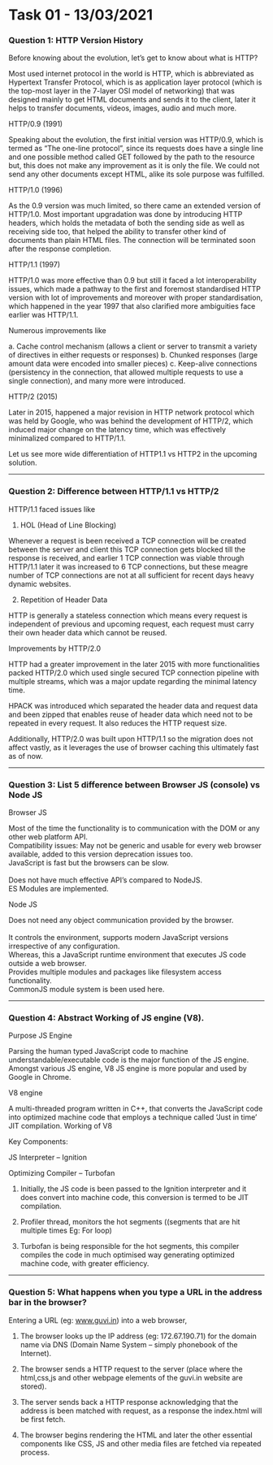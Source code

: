# Task 01 - 13/03/2021

### Question 1: HTTP Version History

Before knowing about the evolution, let’s get to know about what is HTTP?

Most used internet protocol in the world is HTTP, which is abbreviated as Hypertext Transfer Protocol, which is as application layer protocol (which is the top-most layer in the 7-layer OSI model of networking) that was designed mainly to get HTML documents and sends it to the client, later it helps to transfer documents, videos, images, audio and much more.

HTTP/0.9 (1991)

Speaking about the evolution, the first initial version was HTTP/0.9, which is termed as “The one-line protocol”, since its requests does have a single line and one possible method called GET followed by the path to the resource but, this does not make any improvement as it is only the file. We could not send any other documents except HTML, alike its sole purpose was fulfilled.

HTTP/1.0 (1996)

As the 0.9 version was much limited, so there came an extended version of HTTP/1.0. Most important upgradation was done by introducing HTTP headers, which holds the metadata of both the sending side as well as receiving side too, that helped the ability to transfer other kind of documents than plain HTML files. The connection will be terminated soon after the response completion.

HTTP/1.1 (1997)

HTTP/1.0 was more effective than 0.9 but still it faced a lot interoperability issues, which made a pathway to the first and foremost standardised HTTP version with lot of improvements and moreover with proper standardisation, which happened in the year 1997 that also clarified more ambiguities face earlier was HTTP/1.1.

Numerous improvements like

a.	Cache control mechanism (allows a client or server to transmit a variety of directives in either requests or responses)
b.	Chunked responses (large amount data were encoded into smaller pieces)
c.	Keep-alive connections (persistency in the connection, that allowed multiple requests to use a single connection), and many more were introduced.

HTTP/2 (2015)

Later in 2015, happened a major revision in HTTP network protocol which was held by Google, who was behind the development of HTTP/2, which induced major change on the latency time, which was effectively minimalized compared to HTTP/1.1.

Let us see more wide differentiation of HTTP1.1 vs HTTP2 in the upcoming solution.
<hr>

### Question 2: Difference between HTTP/1.1 vs HTTP/2

HTTP/1.1 faced issues like

1.	HOL (Head of Line Blocking)

Whenever a request is been received a TCP connection will be created between the server and client this TCP connection gets blocked till the response is received, and earlier 1 TCP connection was viable through HTTP/1.1 later it was increased to 6 TCP connections, but these meagre number of TCP connections are not at all sufficient for recent days heavy dynamic websites.

2.	Repetition of Header Data

HTTP is generally a stateless connection which means every request is independent of previous and upcoming request, each request must carry their own header data which cannot be reused.

Improvements by HTTP/2.0

HTTP had a greater improvement in the later 2015 with more functionalities packed HTTP/2.0 which used single secured TCP connection pipeline with multiple streams, which was a major update regarding the minimal latency time.

HPACK was introduced which separated the header data and request data and been zipped that enables reuse of header data which need not to be repeated in every request.
It also reduces the HTTP request size.

Additionally, HTTP/2.0 was built upon HTTP/1.1 so the migration does not affect vastly, as it leverages the use of browser caching this ultimately fast as of now.
<hr>

### Question 3: List 5 difference between Browser JS (console) vs Node JS

Browser JS				
	
Most of the time the functionality is to communication with the DOM or any other web platform API. <br>	
Compatibility issues: May not be generic and usable for every web browser available, added to this version deprecation issues too. <br>	
JavaScript is fast but the browsers can be slow. <br>	
Does not have much effective API’s compared to NodeJS. <br>	
ES Modules are implemented.	

Node JS

Does not need any object communication provided by the browser.	<br>	
It controls the environment, supports modern JavaScript versions irrespective of any configuration. <br>
Whereas, this a JavaScript runtime environment that executes JS code outside a web browser. <br>
Provides multiple modules and packages like filesystem access functionality. <br>
CommonJS module system is been used here.
<hr>

### Question 4: Abstract Working of JS engine (V8).

Purpose JS Engine

Parsing the human typed JavaScript code to machine understandable/executable code is the major function of the JS engine. Amongst various JS engine, V8 JS engine is more popular and used by Google in Chrome.

V8 engine

A multi-threaded program written in C++, that converts the JavaScript code into optimized machine code that employs a technique called ‘Just in time’ JIT compilation. Working of V8

Key Components:

JS Interpreter – Ignition

Optimizing Compiler – Turbofan

1.	Initially, the JS code is been passed to the Ignition interpreter and it does convert into machine code, this conversion is termed to be JIT compilation.

2.	Profiler thread, monitors the hot segments ((segments that are hit multiple times Eg: For loop)

3.	Turbofan is being responsible for the hot segments, this compiler compiles the code in much optimised way generating optimized machine code, with greater efficiency.
<hr>

### Question 5: What happens when you type a URL in the address bar in the browser?

Entering a URL (eg: www.guvi.in) into a web browser,

1.	The browser looks up the IP address (eg: 172.67.190.71) for the domain name via DNS (Domain Name System – simply phonebook of the Internet).

2.	The browser sends a HTTP request to the server (place where the html,css,js and other webpage elements of the guvi.in website are stored).

3.	The server sends back a HTTP response acknowledging that the address is been matched with request, as a response the index.html will be first fetch.

4.	The browser begins rendering the HTML and later the other essential components like CSS, JS and other media files are fetched via repeated process.
